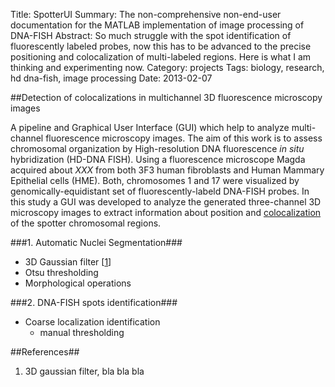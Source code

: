 Title: SpotterUI
Summary: The non-comprehensive non-end-user documentation for the MATLAB implementation of image processing of DNA-FISH
Abstract: So much struggle with the spot identification of fluorescently labeled probes, now this has to be advanced to the precise positioning and colocalization of multi-labeled regions. Here is what I am thinking and experimenting now.
Category: projects
Tags: biology, research, hd dna-fish, image processing 
Date: 2013-02-07

##Detection of colocalizations in multichannel 3D fluorescence microscopy images  

A pipeline and Graphical User Interface (GUI) which help to analyze multi-channel fluorescence microscopy images. The aim of this work is to assess chromosomal organization by High-resolution DNA fluorescence _in situ_ hybridization (HD-DNA FISH). Using a fluorescence microscope Magda acquired about _XXX_ from both 3F3 human fibroblasts and Human Mammary Epithelial cells (HME). Both, chromosomes 1 and 17 were visualized by genomically-equidistant set of fluorescently-labeld DNA-FISH probes. In this study a GUI was developed to analyze the generated three-channel 3D microscopy images to extract information about position and [colocalization][] of the spotter chromosomal regions. 

###1. Automatic Nuclei Segmentation###

* 3D Gaussian filter \[[1](#references)\]
* Otsu thresholding
* Morphological operations

###2. DNA-FISH spots identification###

* Coarse localization identification
	* manual thresholding
	

##<a id="references"></a>References##
1. 3D gaussian filter, bla bla bla

[colocalization]: http://en.wikipedia.org/wiki/Colocalization